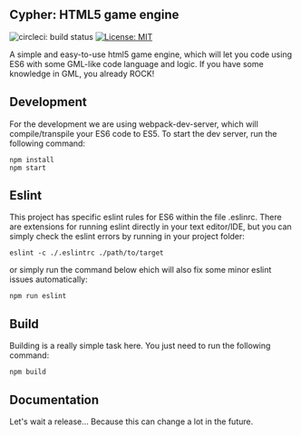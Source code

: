 ## Cypher: HTML5 game engine ##

![circleci: build status](https://circleci.com/gh/williammustaffa/cypher.png?style=shield) [![License: MIT](https://img.shields.io/badge/License-MIT-yellow.svg)](https://opensource.org/licenses/MIT)

A simple and easy-to-use html5 game engine, which will let you code using ES6 with some GML-like code language and logic.
If you have some knowledge in GML, you already ROCK!

## Development ##
For the development we are using webpack-dev-server, which will compile/transpile your ES6 code to ES5.
To start the dev server, run the following command:
```
npm install
npm start
```
## Eslint
This project has specific eslint rules for ES6 within the file .eslinrc.
There are extensions for running eslint directly in your text editor/IDE, but you can simply check the eslint errors by running in your project folder:
```
eslint -c ./.eslintrc ./path/to/target
```

or simply run the command below ehich will also fix some minor eslint issues automatically:
```
npm run eslint
```

## Build ##
Building is a really simple task here. 
You just need to run the following command:
```
npm build
```

## Documentation ##
Let's wait a release... Because this can change a lot in the future.